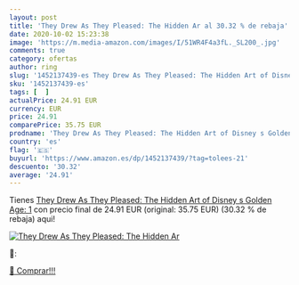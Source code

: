 ```yaml
---
layout: post
title: 'They Drew As They Pleased: The Hidden Ar al 30.32 % de rebaja'
date: 2020-10-02 15:23:38
image: 'https://m.media-amazon.com/images/I/51WR4F4a3fL._SL200_.jpg'
comments: true
category: ofertas
author: ring
slug: '1452137439-es They Drew As They Pleased: The Hidden Art of Disney s...'
sku: '1452137439-es'
tags: [  ]
actualPrice: 24.91 EUR
currency: EUR
price: 24.91
comparePrice: 35.75 EUR
prodname: 'They Drew As They Pleased: The Hidden Art of Disney s Golden Age: 1'
country: 'es'
flag: '🇪🇸'
buyurl: 'https://www.amazon.es/dp/1452137439/?tag=tolees-21'
descuento: '30.32'
average: '24.91'
---
```


Tienes [They Drew As They Pleased: The Hidden Art of Disney s Golden Age: 1](https://www.amazon.es/dp/1452137439/?tag=tolees-21) con precio final de  24.91 EUR (original: 35.75 EUR) (30.32 %  de rebaja) aqui!

[![They Drew As They Pleased: The Hidden Ar](https://m.media-amazon.com/images/I/51WR4F4a3fL._SL200_.jpg)](https://www.amazon.es/dp/1452137439/?tag=tolees-21)

🔎:


[🛒 Comprar!!!](https://www.amazon.es/dp/1452137439/?tag=tolees-21)
